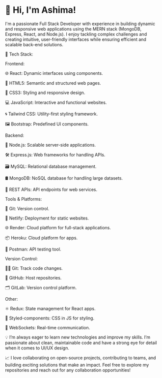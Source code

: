 <h1>👋 Hi, I'm Ashima! </h1>

I'm a passionate Full Stack Developer with experience in building dynamic and responsive web applications using the MERN stack (MongoDB, Express, React, and Node.js). I enjoy tackling complex challenges and creating intuitive, user-friendly interfaces while ensuring efficient and scalable back-end solutions.

🔧 Tech Stack:

Frontend:

🌐 React: Dynamic interfaces using components.

🎨 HTML5: Semantic and structured web pages.

💅 CSS3: Styling and responsive design.

💻 JavaScript: Interactive and functional websites.

🌀 Tailwind CSS: Utility-first styling framework.

🖼️ Bootstrap: Predefined UI components.

Backend:

🚀 Node.js: Scalable server-side applications.

🛠️ Express.js: Web frameworks for handling APIs.

🗃️ MySQL: Relational database management.

🛢️ MongoDB: NoSQL database for handling large datasets.

📡 REST APIs: API endpoints for web services.

Tools & Platforms:

🔧 Git: Version control.

🚀 Netlify: Deployment for static websites.

🌐 Render: Cloud platform for full-stack applications.

📦 Heroku: Cloud platform for apps.

📮 Postman: API testing tool.

Version Control:

🧑‍💻 Git: Track code changes.

📂 GitHub: Host repositories.

🗂️ GitLab: Version control platform.

Other:

⚛️ Redux: State management for React apps.

💅 Styled-components: CSS in JS for styling.

🔗 WebSockets: Real-time communication.

💡 I’m always eager to learn new technologies and improve my skills. I’m passionate about clean, maintainable code and have a strong eye for detail when it comes to UI/UX design.

📈 I love collaborating on open-source projects, contributing to teams, and building exciting solutions that make an impact. Feel free to explore my repositories and reach out for any collaboration opportunities!
